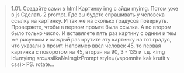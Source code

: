 > 1.01. Создайте сами в html Картинку img с айди myimg. Потом уже в js Сделать 2 prompt. Где вы будете спрашивать у человека ссылку на картинку. И так же на сколько градусов повернуть. Проверяете, чтобы в первом промте была ссылка. А во втором было только число. И вставялете пять раз картину с одним и тем же рисунком и каждый раз крутите эту картинку на тот градус, что указали в промт. Например ввёл человек 45, то первая картинка с поворотом на 45, вторая на 90, 3 - 135 и т.д.
<img id=myimg src=ssilkaNaImgIzPrompt style=(vspomnite kak krutit v css)>
PS. rotate...

